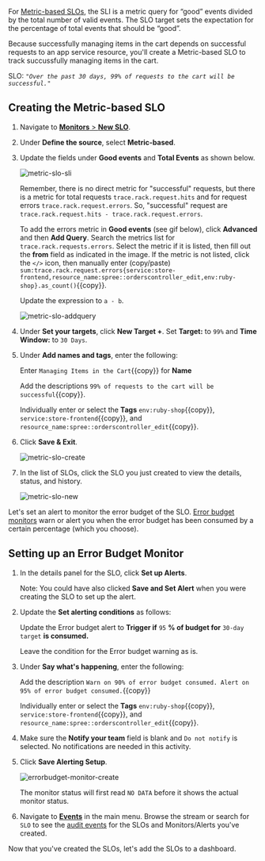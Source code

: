 For <a href="https://docs.datadoghq.com/monitors/service_level_objectives/metric/" target="_blank">Metric-based SLOs</a>, the SLI is a metric query for “good” events divided by the total number of valid events. The SLO target sets the expectation for the percentage of total events that should be “good”.

Because successfully managing items in the cart depends on successful requests to an app service resource,  you'll create a Metric-based SLO to track succussfully managing items in the cart.

SLO:
*`"Over the past 30 days, 99% of requests to the cart will be successful."`*

## Creating the Metric-based SLO

1. Navigate to <a href="https://app.datadoghq.com/slo/new" target="_datadog">**Monitors** > **New SLO**</a>.

2. Under **Define the source**, select **Metric-based**.

3. Update the fields under **Good events** and **Total Events** as shown below.

   ![metric-slo-sli](slopractice/assets/metric-slo-sli.png)

   Remember, there is no direct metric for "successful" requests, but there is a metric for total requests `trace.rack.request.hits` and for request errors `trace.rack.request.errors`. So, "successful" request are `trace.rack.request.hits - trace.rack.request.errors`. 
   
   To add the errors metric in **Good events** (see gif below), click **Advanced** and then **Add Query**. Search the metrics list for `trace.rack.requests.errors`. Select the metric if it is listed, then fill out the **from** field as indicated in the image. If the metric is not listed, click the `</>` icon, then manually enter (copy/paste) `sum:trace.rack.request.errors{service:store-frontend,resource_name:spree::orderscontroller_edit,env:ruby-shop}.as_count()`{{copy}}.

   Update the expression to `a - b`.

   ![metric-slo-addquery](slopractice/assets/metric-slo-addquery.gif) 

3. Under **Set your targets**, click **New Target +**. Set **Target:** to `99%` and **Time Window:** to `30 Days`.

4. Under **Add names and tags**, enter the following:

   Enter `Managing Items in the Cart`{{copy}} for **Name**
   
   Add the descriptions `99% of requests to the cart will be successful`{{copy}}.
   
   Individually enter or select the **Tags** `env:ruby-shop`{{copy}}, `service:store-frontend`{{copy}}, and `resource_name:spree::orderscontroller_edit`{{copy}}.

5. Click **Save & Exit**.

   ![metric-slo-create](slopractice/assets/metric-slo-create.png) 

6. In the list of SLOs, click the SLO you just created to view the details, status, and history.

   ![metric-slo-new](slopractice/assets/metric-slo-new.png) 

Let's set an alert to monitor the error budget of the SLO. <a href="https://docs.datadoghq.com/monitors/service_level_objectives/error_budget/" target="_blank">Error budget monitors</a> warn or alert you when the error budget has been consumed by a certain percentage (which you choose).

## Setting up an Error Budget Monitor

1. In the details panel for the SLO, click **Set up Alerts**.

   Note: You could have also clicked **Save and Set Alert** when you were creating the SLO to set up the alert.

2. Update the **Set alerting conditions** as follows:

   Update the Error budget alert to **Trigger if** `95` **% of budget for** `30-day target` **is consumed.** 
   
   Leave the condition for the Error budget warning as is.

3. Under **Say what's happening**, enter the following:

   Add the description `Warn on 90% of error budget consumed. Alert on 95% of error budget consumed.`{{copy}}

   Individually enter or select the **Tags** `env:ruby-shop`{{copy}}, `service:store-frontend`{{copy}}, and `resource_name:spree::orderscontroller_edit`{{copy}}.

4. Make sure the **Notify your team** field is blank and `Do not notify` is selected. No notifications are needed in this activity.

5. Click **Save Alerting Setup**.

   ![errorbudget-monitor-create](slopractice/assets/errorbudget-monitor-create.png)   

   The monitor status will first read `NO DATA` before it shows the actual monitor status. 

6. Navigate to <a href="https://app.datadoghq.com/event/stream" target="_datadog">**Events**</a> in the main menu. Browse the stream or search for `SLO` to see the <a href="https://docs.datadoghq.com/monitors/service_level_objectives/#slo-audit-events" target="_blank">audit events</a> for the SLOs and Monitors/Alerts you've created.

Now that you've created the SLOs, let's add the SLOs to a dashboard.